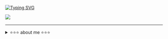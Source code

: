 [![Typing SVG](https://readme-typing-svg.demolab.com?font=Fira+Code&weight=600&duration=5003&pause=1000&color=F705BE&random=false&width=435&lines=A+Golang+Developer;A+Penetration+Tester)](https://git.io/typing-svg)

<img src="https://github.com/sinalalebakhsh/sinalalebakhsh/blob/main/0-2--cover-YouTube.jpg" hight="10%" >

----------------------------------------------------------

<details>
  <summary>⭐⭐⭐ about me ⭐⭐⭐
  </summary>

  

<h1 align="center">Hi 👋, I'm Sina LalehBakhsh</h1>
<h3 align="center">A passionate Golang developer from Iran</h3>


<p align="left"> <img src="https://komarev.com/ghpvc/?username=sinalalebakhsh&label=Profile%20views&color=0e75b6&style=flat" alt="sinalalebakhsh" /> </p>

- My Practice on English Language [exercism](https://exercism.org/profiles/sinalalebakhsh)

- 🔭 I’m currently working on [Gocron](https://github.com/sinalalebakhsh/Gocron)

- 🌱 I’m currently learning **Golang**

- 👨‍💻 All of my projects are available at [https://github.com/sinalalebakhsh?tab=repositories](https://github.com/sinalalebakhsh?tab=repositories)

- 📫 How to reach me **sinalalehbakhsh@gmail.com**

- 📄 Know about my experiences [https://github.com/sinalalebakhsh/sinalalebakhsh/blob/main/resome1.pdf](https://github.com/sinalalebakhsh/sinalalebakhsh/blob/main/resome1.pdf)

<h3 align="left">Connect with me:</h3>
<p align="left">
<a href="https://twitter.com/lalebakhshsina" target="blank"><img align="center" src="https://raw.githubusercontent.com/rahuldkjain/github-profile-readme-generator/master/src/images/icons/Social/twitter.svg" alt="lalebakhshsina" height="30" width="40" /></a>
<a href="https://linkedin.com/in/https://www.linkedin.com/in/sina-lalebakhsh/" target="blank"><img align="center" src="https://raw.githubusercontent.com/rahuldkjain/github-profile-readme-generator/master/src/images/icons/Social/linked-in-alt.svg" alt="https://www.linkedin.com/in/sina-lalebakhsh/" height="30" width="40" /></a>
<a href="https://www.youtube.com/c/https://www.youtube.com/channel/ucy6dohgdr2x9zlamdxyu_aa" target="blank"><img align="center" src="https://raw.githubusercontent.com/rahuldkjain/github-profile-readme-generator/master/src/images/icons/Social/youtube.svg" alt="https://www.youtube.com/channel/ucy6dohgdr2x9zlamdxyu_aa" height="30" width="40" /></a>
</p>



<h3 align="left">Languages and Tools:</h3>
<p align="left"> <a href="https://www.gnu.org/software/bash/" target="_blank" rel="noreferrer"> <img src="https://www.vectorlogo.zone/logos/gnu_bash/gnu_bash-icon.svg" alt="bash" width="40" height="40"/> </a> <a href="https://www.djangoproject.com/" target="_blank" rel="noreferrer"> <img src="https://cdn.worldvectorlogo.com/logos/django.svg" alt="django" width="40" height="40"/> </a> <a href="https://www.docker.com/" target="_blank" rel="noreferrer"> <img src="https://raw.githubusercontent.com/devicons/devicon/master/icons/docker/docker-original-wordmark.svg" alt="docker" width="40" height="40"/> </a> <a href="https://git-scm.com/" target="_blank" rel="noreferrer"> <img src="https://www.vectorlogo.zone/logos/git-scm/git-scm-icon.svg" alt="git" width="40" height="40"/> </a> <a href="https://golang.org" target="_blank" rel="noreferrer"> <img src="https://raw.githubusercontent.com/devicons/devicon/master/icons/go/go-original.svg" alt="go" width="40" height="40"/> </a> <a href="https://developer.mozilla.org/en-US/docs/Web/JavaScript" target="_blank" rel="noreferrer"> <img src="https://raw.githubusercontent.com/devicons/devicon/master/icons/javascript/javascript-original.svg" alt="javascript" width="40" height="40"/> </a> <a href="https://www.linux.org/" target="_blank" rel="noreferrer"> <img src="https://raw.githubusercontent.com/devicons/devicon/master/icons/linux/linux-original.svg" alt="linux" width="40" height="40"/> </a> <a href="https://www.photoshop.com/en" target="_blank" rel="noreferrer"> <img src="https://raw.githubusercontent.com/devicons/devicon/master/icons/photoshop/photoshop-line.svg" alt="photoshop" width="40" height="40"/> </a> <a href="https://www.python.org" target="_blank" rel="noreferrer"> <img src="https://raw.githubusercontent.com/devicons/devicon/master/icons/python/python-original.svg" alt="python" width="40" height="40"/> </a> </p>

<p><img align="center" src="https://github-readme-stats.vercel.app/api/top-langs?username=sinalalebakhsh&show_icons=true&locale=en&layout=compact" alt="sinalalebakhsh" /></p>

![OWASP](https://img.shields.io/badge/owasp-FFBC00.svg?style=for-the-badge&logo=edX&logoColor=black)




<details>
  <summary>Certifications 
  </summary>
  <p align="center">
    <img 
    src="https://github.com/sinalalebakhsh/sinalalebakhsh/blob/main/harvard%20Cer.png" 
    alt="Alt text" 
    title="Sina Lalehbakhsh" 
    width="450" 
    align="center" 
    border-radius="8px"> 
  </p>
</details>

<details>
  <summary>Skills
  </summary>

<p align="center">
    <a href="https://skillicons.dev">
      <img src="https://skillicons.dev/icons?i=go,bash,javascript,python" />
      <br>
      <img src="https://skillicons.dev/icons?i=docker,linkedin,linux,ps" />
    </a>
  </p>

</details>

<details>
  <summary>Roadmap for Hunt vulnerable Web-Applications
  </summary>
<h2>In the security world, I think we need:</h2>

| Issue                        |                                       |
| ---------------------------- | ------------------------------------- |
| 1- Public Network Protocols  | Network+,TCP/IP,FTP,HTTP etc          |
| 2- Private Netwrok Protocols | VPN protocols like PPTP,L2TP,SSTP etc |
| 3- PortSwigger.net(OWASP)    | Solve every Labs with BurpSuite       |
| 4- Linux                     | more than yesterday!                  |
| 5- Programming               | in below                              |
| Bash (Bourne-again SHell)    | how many you want hunt it             |
| JavaScript                   | how many you want hunt it             |
| Golang                       | how many you want automation that     |

I think with this, we can understand how we can do. and what are we doing.

<h2>Pratice:</h2>

| Issue       | Avrage                           |
| ---------   | -------------------------------- |
| Portswigger | Solve every Labs                 |
| TryHackMe   | Solve every Labs                 |
| Link:       | https://tryhackme.com/           |
| rootme      | https://www.root-me.org/?lang=en |

I think with this, we can understand how we can do. and what are we doing.

</details>

<details>
	<summary>
		Thanks to Teachers
	</summary>
	<h2>Thanks to All teachers , Since I was born.</h2>
	<h3>Mr. Mohammad Reza ShabanAli https://mrshabanali.com/  https://motamem.org/ </h3>
  <h3>Mr Amir Emaad Jadi Mirmirani https://github.com/jadijadi</h3>
	<h3>Mr. Ramezaani my math teacher</h3>
	<h3>Mr. Raayi my art teacher</h3>
	<h3>Mohammad Hadi Haji Hosseinin from https://www.codingyar.com/</h3>
	<h3>Mahdi Jabinpoor from https://abzarwp.com/</h3>
	<h3>Yashar Shaahin Zaadeh from https://memoryleaks.ir/</h3>
</details>

 
</details>
